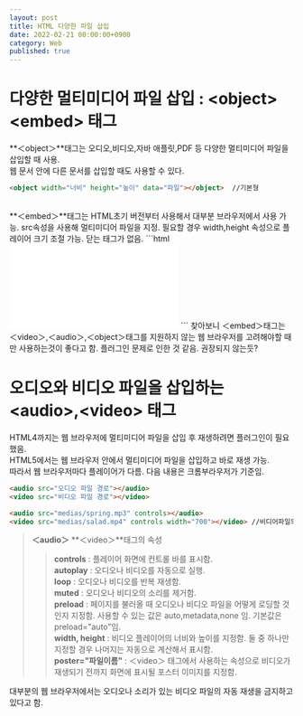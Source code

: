 ```yaml
---
layout: post
title: HTML 다양한 파일 삽입
date: 2022-02-21 00:00:00+0900
category: Web
published: true
---
```

# 다양한 멀티미디어 파일 삽입 : &lt;object&gt; &lt;embed&gt; 태그
**＜object＞**태그는 오디오,비디오,자바 애플릿,PDF 등 다양한 멀티미디어 파일을 삽입할 때 사용.  
웹 문서 안에 다른 문서를 삽입할 때도 사용할 수 있다.  
```html
<object width="너비" height="높이" data="파일"></object>  //기본형
```  

<br>
**＜embed＞**태그는 HTML초기 버전부터 사용해서 대부분 브라우저에서 사용 가능.  
src속성을 사용해 멀티미디어 파일을 지정.  필요할 경우 width,height 속성으로 플레이어 크기 조절 가능.  
닫는 태그가 없음.  
```html
<embed src="파일 경로" width="너비" height="높이">
```  
찾아보니 ＜embed＞태그는 ＜video＞,＜audio＞,＜object＞태그를 지원하지 않는 웹 브라우저를 고려해야할 때만 사용하는것이 좋다고 함.  
플러그인 문제로 인한 것 같음.  권장되지 않는듯?  

# 오디오와 비디오 파일을 삽입하는 &lt;audio&gt;,&lt;video&gt; 태그
HTML4까지는 웹 브라우저에 멀티미디어 파일을 삽입 후 재생하려면 플러그인이 필요했음.  
HTML5에서는 웹 브라우저 안에서 멀티미디어 파일을 삽입하고 바로 재생 가능.  
따라서 웹 브라우저마다 플레이어가 다름.  다음 내용은 크롬부라우저가 기준임.  
```html
<audio src="오디오 파일 경로"></audio>
<video src="비디오 파일 경로"></video>

<audio src="medias/spring.mp3" controls></audio>
<video src="medias/salad.mp4" controls width="700"></video> //비디어파일의 너비값을 지정하지 않으면 웹브라우저에 가득차게 나타나므로 적절히 설정하는 것이 좋음.
```
>**＜audio＞** **＜video＞**태그의 속성  
>>**controls** : 플레이어 화면에 컨트롤 바를 표시함.  
**autoplay** : 오디오나 비디오를 자동으로 실행.  
**loop** : 오디오나 비디오를 반복 재생함.  
**muted** : 오디오나 비디오의 소리를 제거함.  
**preload** : 페이지를 불러올 때 오디오나 비디오 파일을 어떻게 로딩할 것인지 지정함. 사용할 수 있는 값은 auto,metadata,none 임. 기본값은 preload="auto"임.  
**width, height** : 비디오 플레이어의 너비와 높이를 지정함. 둘 중 하나만 지정할 경우 나머지는 자동으로 계산해서 표시함.  
**poster="파일이름"** : ＜video＞ 태그에서 사용하는 속성으로 비디오가 재생되기 전까지 화면에 표시될 포스터 이미지를 지정함.  

대부분의 웹 브라우저에서는 오디오나 소리가 있는 비디오 파일의 자동 재생을 금지하고 있다고 함.

